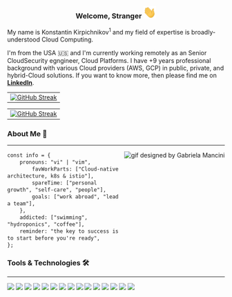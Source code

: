 <h3 align="center" dir="auto">
  Welcome, Stranger  
  <a target="_blank" rel="noopener noreferrer" href="https://raw.githubusercontent.com/kkirpichnikov/kkirpichnikov/main/wave.gif">
    <img src="https://raw.githubusercontent.com/kkirpichnikov/kkirpichnikov/main/wave.gif" width="30px" style="max-width: 100%;">
  </a> 
</h3>

My name is Konstantin Kirpichnikov<sup>1</sup> and my field of expertise is broadly-understood Cloud Computing. 

I'm from the USA :us: and I'm currently working remotely as an Senior CloudSecurity egngineer, Cloud Platforms. I have +9 years professional background with various Cloud providers (AWS, GCP) in public, private, and hybrid-Cloud solutions. If you want to know more, then please find me on [**LinkedIn**](https://linkedin.com/in/kkirpichnikov).

<table>
<td align="center"><a href="https://git.io/streak-stats" rel="nofollow"><img src="https://github-readme-streak-stats.herokuapp.com/?user=kkirpichnikov&theme=nord&count_private=true&hide_border=true&disable_animations=true" alt="GitHub Streak" style="max-width: 100%;"></td>
</table>

<table>
<td align="center"><a href="https://git.io/streak-stats" rel="nofollow"><img src="https://github-readme-streak-stats.herokuapp.com/?user=konstantin-recurly&theme=nord&count_private=true&hide_border=true&disable_animations=true" alt="GitHub Streak" style="max-width: 100%;"></td>
</table>


### About Me :speech_balloon:	
___

<img align="right" alt="gif designed by Gabriela Mancini" data-canonical-src="https://www.toptal.com/press-center/third-scholarship-winner" width=auto height=250px src="https://raw.githubusercontent.com/dkrzyszczyk/dkrzyszczyk/main/gabriela_mancini.gif" style="max-width: 100%;">

```shell script
const info = {
    pronouns: "vi" | "vim",
        favWorkParts: ["Cloud-native architecture, k8s & istio"],
        spareTime: ["personal growth", "self-care", "people"],
        goals: ["work abroad", "lead a team"],
    },
    addicted: ["swimming", "hydroponics", "coffee"],
    reminder: "the key to success is to start before you're ready",
};
```

### Tools & Technologies :hammer_and_wrench:
___

![](https://img.shields.io/badge/Cloud-GCP-informational?style=flat&logo=googlecloud&logoColor=white&color=b3ccff)
![](https://img.shields.io/badge/Cloud-AWS-informational?style=flat&logo=amazonaws&logoColor=white&color=b3ccff)
![](https://img.shields.io/badge/Cloud-VMware-informational?style=flat&logo=vmware&logoColor=white&color=b3ccff)
![](https://img.shields.io/badge/Tools-Kubernetes-informational?style=flat&logo=kubernetes&logoColor=white&color=b3ccff)
![](https://img.shields.io/badge/Tools-Istio-informational?style=flat&logo=istio&logoColor=white&color=b3ccff)
![](https://img.shields.io/badge/Tools-Docker-informational?style=flat&logo=docker&logoColor=white&color=b3ccff)
![](https://img.shields.io/badge/Tools-Jenkins-informational?style=flat&logo=jenkins&logoColor=white&color=b3ccff)
![](https://img.shields.io/badge/Tools-GitHub-informational?style=flat&logo=github&logoColor=white&color=b3ccff)
![](https://img.shields.io/badge/Code-Terraform-informational?style=flat&logo=terraform&logoColor=white&color=b3ccff)
![](https://img.shields.io/badge/Code-Terragrunt-informational?style=flat&logo=terraform&logoColor=white&color=b3ccff)
![](https://img.shields.io/badge/Code-Helm-informational?style=flat&logo=helm&logoColor=white&color=b3ccff)
![](https://img.shields.io/badge/Code-Ansible-informational?style=flat&logo=ansible&logoColor=white&color=b3ccff)
![](https://img.shields.io/badge/Shell-Bash-informational?style=flat&logo=gnu-bash&logoColor=white&color=b3ccff)
![](https://img.shields.io/badge/OS-Linux-informational?style=flat&logo=linux&logoColor=white&color=b3ccff)
![](https://img.shields.io/badge/OS-Mac-informational?style=flat&logo=macos&logoColor=white&color=b3ccff)

<!---
![](https://github-profile-summary-cards.vercel.app/api/cards/profile-details?username=kkirpichnikov&theme=nord_dark&count_private=true&hide_border=true&disable_animations=true&custom_title=Stats)
-->

<!---
![Anurag's GitHub stats](https://github-readme-stats.vercel.app/api?username=kkirpichnikov&theme=nord&show_icons=true&count_private=true&hide=contribs,stars&custom_title=Stats)

[![GitHub Streak](https://github-readme-streak-stats.herokuapp.com/?user=kkirpichnikov&theme=nord&count_private=true)](https://git.io/streak-stats)


[![Top Langs](https://github-readme-stats.vercel.app/api/top-langs/?username=kkirpichnikov&theme=nord&layout=compact&langs_count=8&count_private=true)](https://github.com/dkrzyszczyk/github-readme-stats)
-->

<!---
![Anurag's GitHub stats](https://github-readme-stats.vercel.app/api?username=kkirpichnikov&theme=nord&show_icons=true&count_private=true&hide=contribs,stars&custom_title=Stats)

[![GitHub Streak](https://github-readme-streak-stats.herokuapp.com/?user=kkirpichnikov&theme=nord&count_private=true)](https://git.io/streak-stats)


[![Top Langs](https://github-readme-stats.vercel.app/api/top-langs/?username=kkirpichnikov&theme=nord&layout=compact&langs_count=8&count_private=true)](https://github.com/dkrzyszczyk/github-readme-stats)
-->



